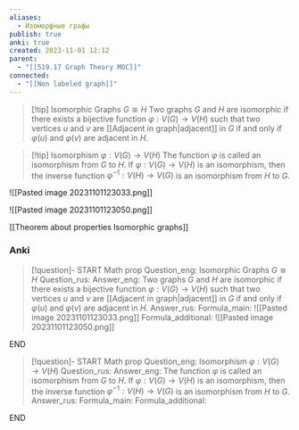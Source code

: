 ```yaml
---
aliases:
  - Изоморфные графы
publish: true
anki: true
created: 2023-11-01 12:12
parent:
  - "[[519.17 Graph Theory MOC]]"
connected:
  - "[[Non labeled graph]]"
---
```


> [!tip] Isomorphic Graphs ${} G \cong H {}$
> Two graphs ${} G$ and $H$ are isomorphic if there exists a bijective function $φ : V (G) → V (H)$ such that two vertices $u$ and $v$ are [[Adjacent in graph|adjacent]] in $G$ if and only if $φ(u)$ and $φ(v)$ are adjacent in $H {}$.

> [!tip] Isomorphism ${} φ : V(G) → V(H)$
The function ${} φ$ is called an isomorphism from $G$ to $H {}$. 
If ${} φ : V(G) → V(H)$ is an isomorphism, then the inverse function ${} φ^{−1} :V(H)→V(G) {}$ is an isomorphism from $H$ to $G {}$.

![[Pasted image 20231101123033.png]]

![[Pasted image 20231101123050.png]]


[[Theorem about properties Isomorphic graphs]]


### Anki
> [!question]-
START
Math prop
Question_eng: Isomorphic Graphs $G \cong H {}$
Question_rus: 
Answer_eng: Two graphs ${} G$ and $H$ are isomorphic if there exists a bijective function $φ : V (G) → V (H)$ such that two vertices $u$ and $v$ are [[Adjacent in graph|adjacent]] in $G$ if and only if $φ(u)$ and $φ(v)$ are adjacent in $H {}$.
Answer_rus: 
Formula_main: ![[Pasted image 20231101123033.png]]
Formula_additional: ![[Pasted image 20231101123050.png]]
<!--ID: 1699165566595-->
END

> [!question]-
START
Math prop
Question_eng: Isomorphism ${} φ : V(G) → V(H)$
Question_rus: 
Answer_eng: The function ${} φ$ is called an isomorphism from $G$ to $H {}$. 
If ${} φ : V(G) → V(H)$ is an isomorphism, then the inverse function ${} φ^{−1} :V(H)→V(G) {}$ is an isomorphism from $H$ to $G$.
Answer_rus: 
Formula_main: 
Formula_additional:
<!--ID: 1699165566620-->
END

